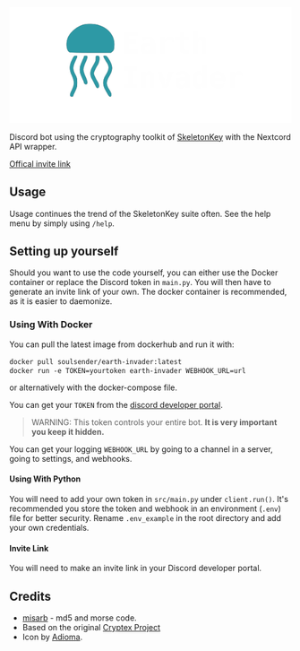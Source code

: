 ![Alt text](assets/title.png)

Discord bot using the cryptography toolkit of [SkeletonKey](https://github.com/CosmodiumCS/SkeletonKey) with the Nextcord API wrapper.

[Offical invite link](https://discord.com/api/oauth2/authorize?client_id=993324580125032538&permissions=8&scope=applications.commands+bot)

## Usage
Usage continues the trend of the SkeletonKey suite often. See the help menu by simply using `/help`.

## Setting up yourself
Should you want to use the code yourself, you can either use the Docker container or replace the Discord token in `main.py`. You will then have to generate an invite link of your own. The docker container is recommended, as it is easier to daemonize.

### Using With Docker
You can pull the latest image from dockerhub and run it with:
```
docker pull soulsender/earth-invader:latest
docker run -e TOKEN=yourtoken earth-invader WEBHOOK_URL=url
```
or alternatively with the docker-compose file.

You can get your `TOKEN` from the [discord developer portal](https://discord.com/developers/docs/intro).
> WARNING: This token controls your entire bot. **It is very important you keep it hidden.**

You can get your logging `WEBHOOK_URL` by going to a channel in a server, going to settings, and webhooks.

#### Using With Python
You will need to add your own token in `src/main.py` under `client.run()`. It's recommended you store the token and webhook in an environment (`.env`) file for better security. Rename `.env_example` in the root directory and add your own credentials.

#### Invite Link
You will need to make an invite link in your Discord developer portal.

## Credits
 - [misarb](https://github.com/Soulsender/Earth-Invader/pull/6) - md5 and morse code.
 - Based on the original [Cryptex Project](https://github.com/SSGorg/Cryptex)
 - Icon by [Adioma](https://adioma.com).